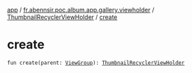 [app](../../index.md) / [fr.abennsir.poc.album.app.gallery.viewholder](../index.md) / [ThumbnailRecyclerViewHolder](index.md) / [create](./create.md)

# create

`fun create(parent: `[`ViewGroup`](https://developer.android.com/reference/android/view/ViewGroup.html)`): `[`ThumbnailRecyclerViewHolder`](index.md)